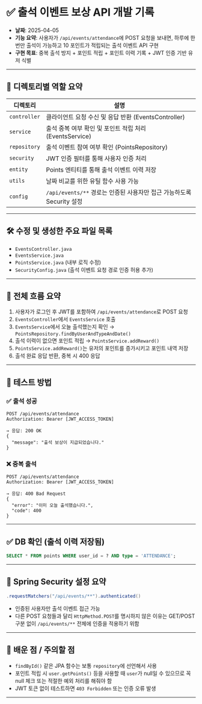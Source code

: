 # ✅ 출석 이벤트 보상 API 개발 기록

- **날짜**: 2025-04-05
- **기능 요약**: 사용자가 `/api/events/attendance`에 POST 요청을 보내면, 하루에 한 번만 출석이 가능하고 10 포인트가 적립되는 출석 이벤트 API 구현
- **구현 목표**: 중복 출석 방지 + 포인트 적립 + 포인트 이력 기록 + JWT 인증 기반 유저 식별

---

## 📁 디렉토리별 역할 요약

| 디렉토리 | 설명 |
|----------|------|
| `controller` | 클라이언트 요청 수신 및 응답 반환 (EventsController) |
| `service` | 출석 중복 여부 확인 및 포인트 적립 처리 (EventsService) |
| `repository` | 출석 이벤트 참여 여부 확인 (PointsRepository) |
| `security` | JWT 인증 필터를 통해 사용자 인증 처리 |
| `entity` | Points 엔티티를 통해 출석 이벤트 이력 저장 |
| `utils` | 날짜 비교를 위한 유틸 함수 사용 가능 |
| `config` | `/api/events/**` 경로는 인증된 사용자만 접근 가능하도록 Security 설정 |

---

## 🛠 수정 및 생성한 주요 파일 목록

- `EventsController.java`
- `EventsService.java`
- `PointsService.java` (내부 로직 수정)
- `SecurityConfig.java` (출석 이벤트 요청 경로 인증 허용 추가)

---

## 🔁 전체 흐름 요약

1. 사용자가 로그인 후 JWT를 포함하여 `/api/events/attendance`로 POST 요청
2. `EventsController`에서 `EventsService` 호출
3. `EventsService`에서 오늘 출석했는지 확인 → `PointsRepository.findByUserAndTypeAndDate()`
4. 출석 이력이 없으면 포인트 적립 → `PointsService.addReward()`
5. `PointsService.addReward()`는 유저의 포인트를 증가시키고 포인트 내역 저장
6. 출석 완료 응답 반환, 중복 시 400 응답

---

## 🧪 테스트 방법

### ✅ 출석 성공

```
POST /api/events/attendance
Authorization: Bearer [JWT_ACCESS_TOKEN]

→ 응답: 200 OK
{ 
  "message": "출석 보상이 지급되었습니다." 
}
```

### ❌ 중복 출석

```
POST /api/events/attendance
Authorization: Bearer [JWT_ACCESS_TOKEN]

→ 응답: 400 Bad Request
{ 
  "error": "이미 오늘 출석했습니다.",
  "code": 400 
}
```

---

## ✅ DB 확인 (출석 이력 저장됨)

```sql
SELECT * FROM points WHERE user_id = ? AND type = 'ATTENDANCE';
```

---

## 🔐 Spring Security 설정 요약

```java
.requestMatchers("/api/events/**").authenticated()
```

- 인증된 사용자만 출석 이벤트 접근 가능
- 다른 POST 요청들과 달리 `HttpMethod.POST`를 명시하지 않은 이유는 GET/POST 구분 없이 `/api/events/**` 전체에 인증을 적용하기 위함

---

## 📌 배운 점 / 주의할 점

- `findById()` 같은 JPA 함수는 보통 `repository`에 선언해서 사용
- 포인트 적립 시 `user.getPoints()` 등을 사용할 때 `user`가 null일 수 있으므로 꼭 null 체크 또는 적절한 예외 처리를 해줘야 함
- JWT 토큰 없이 테스트하면 `403 Forbidden` 또는 인증 오류 발생

---
